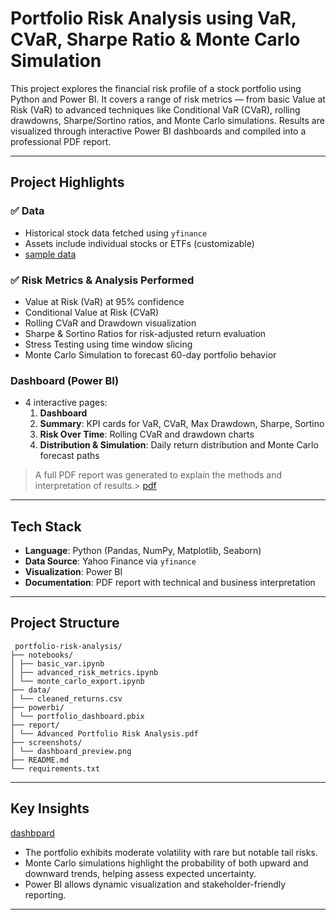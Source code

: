 #  Portfolio Risk Analysis using VaR, CVaR, Sharpe Ratio & Monte Carlo Simulation

This project explores the financial risk profile of a stock portfolio using Python and Power BI. It covers a range of risk metrics — from basic Value at Risk (VaR) to advanced techniques like Conditional VaR (CVaR), rolling drawdowns, Sharpe/Sortino ratios, and Monte Carlo simulations. Results are visualized through interactive Power BI dashboards and compiled into a professional PDF report.

---

##  Project Highlights

### ✅ Data
- Historical stock data fetched using `yfinance`
- Assets include individual stocks or ETFs (customizable)
- [sample data](https://github.com/intheperkofextinction/VaR-for-portfolio/blob/main/portfolio_daily_returns.csv)

### ✅ Risk Metrics & Analysis Performed
- Value at Risk (VaR) at 95% confidence
- Conditional Value at Risk (CVaR)
- Rolling CVaR and Drawdown visualization
- Sharpe & Sortino Ratios for risk-adjusted return evaluation
- Stress Testing using time window slicing
- Monte Carlo Simulation to forecast 60-day portfolio behavior

###  Dashboard (Power BI)
- 4 interactive pages:
  1. **Dashboard**
  2. **Summary**: KPI cards for VaR, CVaR, Max Drawdown, Sharpe, Sortino
  3. **Risk Over Time**: Rolling CVaR and drawdown charts
  4. **Distribution & Simulation**: Daily return distribution and Monte Carlo forecast paths

> A full PDF report was generated to explain the methods and interpretation of results.> 
[pdf](https://github.com/intheperkofextinction/VaR-for-portfolio/blob/main/Advanced%20Portfolio%20Risk%20Analysis%20(1).pdf)

---

## Tech Stack

- **Language**: Python (Pandas, NumPy, Matplotlib, Seaborn)
- **Data Source**: Yahoo Finance via `yfinance`
- **Visualization**: Power BI
- **Documentation**: PDF report with technical and business interpretation

---

##  Project Structure

```
 portfolio-risk-analysis/
├── notebooks/
│ ├── basic_var.ipynb
│ ├── advanced_risk_metrics.ipynb
│ └── monte_carlo_export.ipynb
├── data/
│ └── cleaned_returns.csv
├── powerbi/
│ └── portfolio_dashboard.pbix
├── report/
│ └── Advanced Portfolio Risk Analysis.pdf
├── screenshots/
│ └── dashboard_preview.png
├── README.md
└── requirements.txt
```
---

##  Key Insights

[dashbpard](value_at_risk.pbix)

- The portfolio exhibits moderate volatility with rare but notable tail risks.
- Monte Carlo simulations highlight the probability of both upward and downward trends, helping assess expected uncertainty.
- Power BI allows dynamic visualization and stakeholder-friendly reporting.

---

